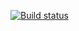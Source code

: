 [![Build status](https://ci.appveyor.com/api/projects/status/275dncsffkigkwii?svg=true)](https://ci.appveyor.com/project/okorskova/postmanecho)
